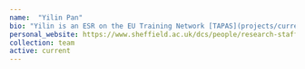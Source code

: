 ```yaml
---
name:  "Yilin Pan"
bio: "Yilin is an ESR on the EU Training Network [TAPAS](projects/current/tapas)". I co-supervise her with [Dan Blackburn](https://www.sheffield.ac.uk/medicine/people/neuroscience/daniel-blackburn)"
personal_website: https://www.sheffield.ac.uk/dcs/people/research-staff/bahman-mirheidari
collection: team
active: current
---
```

